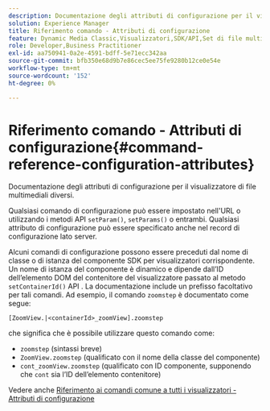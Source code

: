 ```yaml
---
description: Documentazione degli attributi di configurazione per il visualizzatore di file multimediali diversi.
solution: Experience Manager
title: Riferimento comando - Attributi di configurazione
feature: Dynamic Media Classic,Visualizzatori,SDK/API,Set di file multimediali diversi
role: Developer,Business Practitioner
exl-id: aa750941-0a2e-4591-bdff-5e71ecc342aa
source-git-commit: bfb350e68d9b7e86cec5ee75fe9280b12ce0e54e
workflow-type: tm+mt
source-wordcount: '152'
ht-degree: 0%

---
```


# Riferimento comando - Attributi di configurazione{#command-reference-configuration-attributes}

Documentazione degli attributi di configurazione per il visualizzatore di file multimediali diversi.

Qualsiasi comando di configurazione può essere impostato nell&#39;URL o utilizzando i metodi API `setParam()`, `setParams()` o entrambi. Qualsiasi attributo di configurazione può essere specificato anche nel record di configurazione lato server.

Alcuni comandi di configurazione possono essere preceduti dal nome di classe o di istanza del componente SDK per visualizzatori corrispondente. Un nome di istanza del componente è dinamico e dipende dall’ID dell’elemento DOM del contenitore del visualizzatore passato al metodo `setContainerId()` API . La documentazione include un prefisso facoltativo per tali comandi. Ad esempio, il comando `zoomstep` è documentato come segue:

`[ZoomView.|<containerId>_zoomView].zoomstep`

che significa che è possibile utilizzare questo comando come:

* `zoomstep` (sintassi breve)
* `ZoomView.zoomstep` (qualificato con il nome della classe del componente)
* `cont_zoomView.zoomstep` (qualificato con ID componente, supponendo che  `cont` sia l’ID dell’elemento contenitore)

Vedere anche [Riferimento ai comandi comune a tutti i visualizzatori - Attributi di configurazione](../../../r-html5-viewer-20-cmdref-configattrib/r-html5-viewer-20-cmdref-configattrib.md#concept-850e0f2c49b949deb7cfbfd330d329bd)
